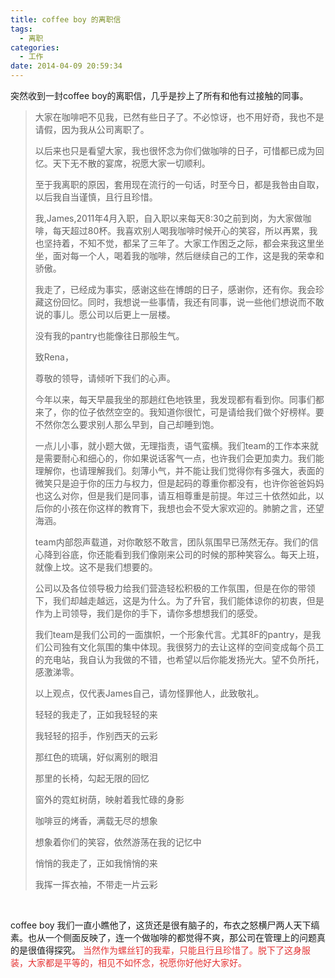```yaml
---
title: coffee boy 的离职信
tags:
  - 离职
categories:
  - 工作
date: 2014-04-09 20:59:34
---
```

突然收到一封coffee boy的离职信，几乎是抄上了所有和他有过接触的同事。

<!--more-->

> 大家在咖啡吧不见我，已然有些日子了。不必惊讶，也不用好奇，我也不是请假，因为我从公司离职了。
> 
> 以后来也只是看望大家，我也很怀念为你们做咖啡的日子，可惜都已成为回忆。天下无不散的宴席，祝愿大家一切顺利。
> 
> 至于我离职的原因，套用现在流行的一句话，时至今日，都是我咎由自取，以后我自当谨慎，且行且珍惜。
> 
> 我,James,2011年4月入职，自入职以来每天8:30之前到岗，为大家做咖啡，每天超过80杯。我喜欢别人喝我咖啡时候开心的笑容，所以再累，我也坚持着，不知不觉，都呆了三年了。大家工作困乏之际，都会来我这里坐坐，面对每一个人，喝着我的咖啡，然后继续自己的工作，这是我的荣幸和骄傲。
> 
> 我走了，已经成为事实，感谢这些在博朗的日子，感谢你，还有你。我会珍藏这份回忆。同时，我想说一些事情，我还有同事，说一些他们想说而不敢说的事儿。愿公司以后更上一层楼。
> 
> 没有我的pantry也能像往日那般生气。
> 
> 致Rena，
> 
> 尊敬的领导，请倾听下我们的心声。
> 
> 今年以来，每天早晨我坐的那趟红色地铁里，我发现都有看到你。同事们都来了，你的位子依然空空的。我知道你很忙，可是请给我们做个好榜样。要不然你怎么要求别人那么早到，自己却睡到饱。
> 
> 一点儿小事，就小题大做，无理指责，语气蛮横。我们team的工作本来就是需要耐心和细心的，你如果说话客气一点，也许我们会更加卖力。我们能理解你，也请理解我们。刻薄小气，并不能让我们觉得你有多强大，表面的微笑只是迫于你的压力与权力，但是起码的尊重你都没有，也许你爸爸妈妈也这么对你，但是我们是同事，请互相尊重是前提。年过三十依然如此，以后你的小孩在你这样的教育下，我想也会不受大家欢迎的。肺腑之言，还望海涵。
> 
> team内部怨声载道，对你敢怒不敢言，团队氛围早已荡然无存。我们的信心降到谷底，你还能看到我们像刚来公司的时候的那种笑容么。每天上班，就像上坟。这不是我们想要的。
> 
> 公司以及各位领导极力给我们营造轻松积极的工作氛围，但是在你的带领下，我们却越走越远，这是为什么。为了升官，我们能体谅你的初衷，但是作为上司领导，我们是你的手下，请你多想想我们的感受。
> 
> 我们team是我们公司的一面旗帜，一个形象代言。尤其8F的pantry，是我们公司独有文化氛围的集中体现。我很努力的去让这样的空间变成每个员工的充电站，我自认为我做的不错，也希望以后你能发扬光大。望不负所托，感激涕零。
> 
> 以上观点，仅代表James自己，请勿怪罪他人，此致敬礼。
> 
> 轻轻的我走了，正如我轻轻的来
> 
> 我轻轻的招手，作别西天的云彩
> 
> 那红色的琉璃，好似离别的眼泪
> 
> 那里的长椅，勾起无限的回忆
> 
> 窗外的霓虹树荫，映射着我忙碌的身影
> 
> 咖啡豆的烤香，满载无尽的想象
> 
> 想象着你们的笑容，依然游荡在我的记忆中
> 
> 悄悄的我走了，正如我悄悄的来
> 
> 我挥一挥衣袖，不带走一片云彩

<br>

coffee boy 我们一直小瞧他了，这货还是很有脑子的，布衣之怒横尸两人天下缟素。也从一个侧面反映了，连一个做咖啡的都觉得不爽，那公司在管理上的问题真的是很值得探究。<span style="color:#E53333;"> 当然作为螺丝钉的我辈，只能且行且珍惜了。脱下了这身服装，大家都是平等的，相见不如怀念，祝愿你好他好大家好。</span>